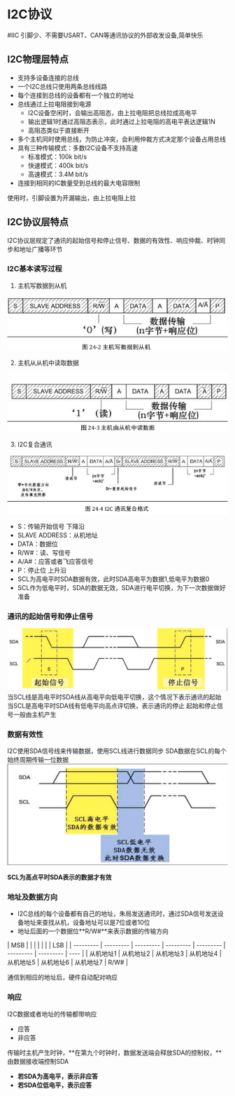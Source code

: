 # I2C协议
#IIC 
引脚少、不需要USART、CAN等通讯协议的外部收发设备,简单快乐

## I2C物理层特点
+ 支持多设备连接的总线
+ 一个I2C总线只使用两条总线线路
+ 每个连接到总线的设备都有一个独立的地址
+ 总线通过上拉电阻接到电源
  + I2C设备空闲时，会输出高阻态，由上拉电阻把总线拉成高电平
  + 输出逻辑1时通过高阻态表示，此时通过上拉电阻的高电平表达逻辑1N
  + 高阻态类似于直接断开
+ 多个主机同时使用总线，为防止冲突，会利用仲裁方式决定那个设备占用总线
+ 具有三种传输模式：多数I2C设备不支持高速
  + 标准模式：100k bit/s
  + 快速模式：400k bit/s
  + 高速模式：3.4M bit/s
+ 连接到相同的IC数量受到总线的最大电容限制

使用时，引脚设置为开漏输出，由上拉电阻上拉

## I2C协议层特点
I2C协议层规定了通讯的起始信号和停止信号、数据的有效性、响应仲裁、时钟同步和地址广播等环节

### I2C基本读写过程

1. 主机写数据到从机

![Pasted image 20210309171003](../../../pictures/Pasted%20image%2020210309171003.png)

2. 主机从从机中读取数据

![Pasted image 20210309171053](../../../pictures/Pasted%20image%2020210309171053.png)

3. I2C复合通讯

![Pasted image 20210309171116](../../../pictures/Pasted%20image%2020210309171116.png)

+ S：传输开始信号 下降沿
+ SLAVE ADDRESS：从机地址
+ DATA：数据位
+ R/W#：读、写信号
+ A/A#：应答或者飞应答信号
+ P：停止位 上升沿
+ SCL为高电平时SDA数据有效，此时SDA高电平为数据1,低电平为数据0
+ SCL作为低电平时，SDA的数据无效，SDA进行电平切换，为下一次数据做好准备


### 通讯的起始信号和停止信号
![Pasted image 20210608015241](../../../pictures/Pasted%20image%2020210608015241.png)
当SCL线是高电平时SDA线从高电平向低电平切换，这个情况下表示通讯的起始
当SCL是高电平时SDA线有低电平向高点评切换，表示通讯的停止
起始和停止信号一般由主机产生


### 数据有效性
I2C使用SDA信号线来传输数据，使用SCL线进行数据同步
SDA数据在SCL的每个始终周期传输一位数据
![Pasted image 20210608015633](../../../pictures/Pasted%20image%2020210608015633.png)

**SCL为高点平时SDA表示的数据才有效**


### 地址及数据方向

+ I2C总线的每个设备都有自己的地址，朱局发送通讯时，通过SDA信号发送设备地址来查找从机，设备地址可以是7位或者10位
+ 地址后面的一个数据位**R/W#**来表示数据的传输方向

 | MSB       |           |           |           |           |           |           | LSB  |
     | --------- | --------- | --------- | --------- | --------- | --------- | --------- | ---- |
     | 从机地址1 | 从机地址2 | 从机地址3 | 从机地址4 | 从机地址5 | 从机地址6 | 从机地址7 | R/W# |

通信到相应的地址后，硬件自动配对响应

### 响应
I2C数据或者地址的传输都带响应

   + 应答
   + 非应答

传输时主机产生时钟，**在第九个时钟时，数据发送端会释放SDA的控制权，**由数据接收端控制SDA

   + **若SDA为高电平，表示非应答**
   + **若SDA位低电平，表示应答**

